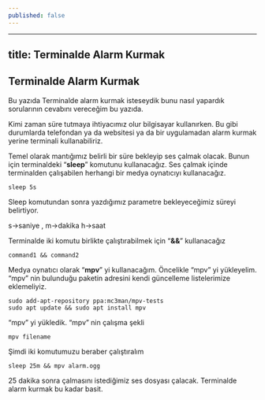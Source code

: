 ```yaml
---
published: false
---
```


---
title: Terminalde Alarm Kurmak
---

## Terminalde Alarm Kurmak


Bu yazıda Terminalde alarm kurmak isteseydik bunu nasıl yapardık sorularının cevabını vereceğim bu yazıda.

Kimi zaman süre tutmaya ihtiyacımız olur bilgisayar kullanırken. Bu gibi durumlarda telefondan ya da websitesi ya da bir uygulamadan alarm kurmak yerine terminali kullanabiliriz.

Temel olarak mantığımız belirli bir süre bekleyip ses çalmak olacak. Bunun için terminaldeki “**sleep**” komutunu kullanacağız. Ses çalmak içinde terminalden çalışabilen herhangi bir medya oynatıcıyı kullanacağız.

	sleep 5s
    
Sleep komutundan sonra yazdığımız parametre bekleyeceğimiz süreyi belirtiyor.

s->saniye , m->dakika h->saat

Terminalde iki komutu birlikte çalıştırabilmek için “**&&**” kullanacağız

	command1 && command2
    
Medya oynatıcı olarak “**mpv**” yi kullanacağım. Öncelikle “mpv” yi yükleyelim.
“mpv” nin bulunduğu paketin adresini kendi güncelleme listelerimize eklemeliyiz.
	
    sudo add-apt-repository ppa:mc3man/mpv-tests
	sudo apt update && sudo apt install mpv
    
“mpv” yi yükledik. “mpv” nin çalışma şekli
	
    mpv filename
    
Şimdi iki komutumuzu beraber çalıştıralım

	sleep 25m && mpv alarm.ogg
    
25 dakika sonra çalmasını istediğimiz ses dosyası çalacak. Terminalde alarm kurmak bu kadar basit.
  
